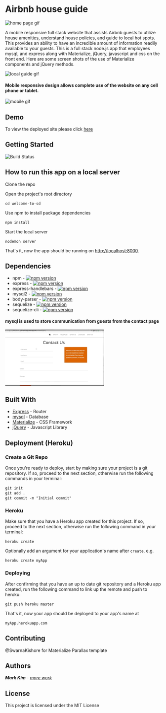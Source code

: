 # Airbnb house guide 
![home page gif](/assets/images/homepage.gif)


A mobile responsive full stack website that assists Airbnb guests to utilize house amenities, understand house policies, and guide to local hot spots.
This provides an ability to have an incredible amount of information readily available to your guests.
This is a full stack node.js app that employees mysql, and express along with Materialize, jQuery, javascript and css on the front end.
Here are some screen shots of the use of Materialize components and jQuery methods.

![local guide gif](/assets/images/localguide.gif)


#### Mobile responsive design allows complete use of the website on any cell phone or tablet.


![mobile gif](/assets/images/mobileresponsive.gif)

## Demo
To view the deployed site please click [here](http://guide-san-diego.herokuapp.com/) 

## Getting Started
![Build Status](https://travis-ci.org/dwyl/esta.svg?branch=master)

## How to run this app on a local server

Clone the repo

Open the project's root directory

```
cd welcome-to-sd
```

Use npm to install package dependencies

```
npm install
```

Start the local server

```
nodemon server
```

That's it, now the app should be running on <http://localhost:8000>. 



## Dependencies
* npm - [![npm version](https://badge.fury.io/js/npm.svg)](https://badge.fury.io/js/npm)
* express    -        [![npm version](https://badge.fury.io/js/express.svg)](https://badge.fury.io/js/express)
* express-handlebars - [![npm version](https://badge.fury.io/js/express-handlebars.svg)](https://badge.fury.io/js/express-handlebars)
* mysql2 -              [![npm version](https://badge.fury.io/js/mysql2.svg)](https://badge.fury.io/js/mysql2)
* body-parser  -       [![npm version](https://badge.fury.io/js/body-parser.svg)](https://badge.fury.io/js/body-parser)
* sequelize     -     [![npm version](https://badge.fury.io/js/sequelize.svg)](https://badge.fury.io/js/sequelize)
* sequelize-cli  -    [![npm version](https://badge.fury.io/js/sequelize-cli.svg)](https://badge.fury.io/js/sequelize-cli)

#### mysql is used to store communication from guests from the contact page

![contact gif](/assets/images/contact_pg.gif)


## Built With

* [Express](http://www.dropwizard.io/1.0.2/docs/) - Router
* [mysql](https://mysql.com) - Database
* [Materialize](https://materialize.css.com/) - CSS Framework
* [jQuery](https://jquery.com/) - Javascript Library


## Deployment (Heroku)

### Create a Git Repo

Once you're ready to deploy, start by making sure your project is a git repository. If so, proceed to the next section, otherwise run the following commands in your terminal:

```
git init
git add .
git commit -m "Initial commit"
```

### Heroku

Make sure that you have a Heroku app created for this project. If so, proceed to the next section, otherwise run the following command in your terminal:

```
heroku create
```

Optionally add an argument for your application's name after `create`, e.g.

```
heroku create myApp
```

### Deploying


After confirming that you have an up to date git repository and a Heroku app created, run the following command to link up the remote and push to heroku:
```
git push heroku master
```
That's it, now your app should be deployed to your app's name at
```
myApp.herokuapp.com
```
## Contributing
@SwarnaKishore for Materialize Parallax template

## Authors

***Mark Kim*** - [*more work*](https://github.com/markjnkim)


## License

This project is licensed under the MIT License 
